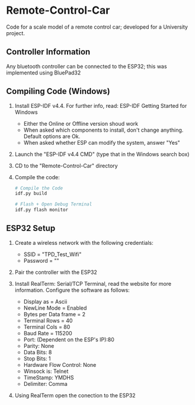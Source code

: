 # Remote-Control-Car

Code for a scale model of a remote control car; developed for a University project.

## Controller Information

Any bluetooth controller can be connected to the ESP32; this was implemented using BluePad32

## Compiling Code (Windows)

1. Install ESP-IDF v4.4. For further info, read: ESP-IDF Getting Started for Windows
    * Either the Online or Offline version shoud work
    * When asked which components to install, don't change anything. Default options are Ok.
    * When asked whether ESP can modify the system, answer "Yes"

2. Launch the "ESP-IDF v4.4 CMD" (type that in the Windows search box)

3. CD to the "Remote-Control-Car" directory

4. Compile the code:

    ```sh
    # Compile the Code
    idf.py build

    # Flash + Open Debug Terminal
    idf.py flash monitor
    ```

## ESP32 Setup

1. Create a wireless network with the following credentials:
    * SSID = "TPD_Test_Wifi"
    * Password = ""

2. Pair the controller with the ESP32

3. Install RealTerm: Serial/TCP Terminal, read the website for more information. Configure the software as follows:
    * Display as = Ascii
    * NewLine Mode = Enabled
    * Bytes per Data frame = 2
    * Terminal Rows = 40
    * Terminal Cols = 80
    * Baud Rate = 115200
    * Port: (Dependent on the ESP's IP):80
    * Parity: None
    * Data Bits: 8
    * Stop Bits: 1
    * Hardware Flow Control: None
    * Winsock is: Telnet
    * TimeStamp: YMDHS
    * Delimiter: Comma

4. Using RealTerm open the conection to the ESP32
